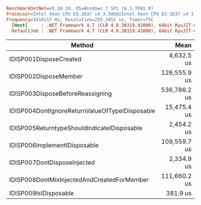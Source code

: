 ``` ini

BenchmarkDotNet=v0.10.10, OS=Windows 7 SP1 (6.1.7601.0)
Processor=Intel Xeon CPU E5-2637 v4 3.50GHzIntel Xeon CPU E5-2637 v4 3.50GHz, ProcessorCount=16
Frequency=3410117 Hz, Resolution=293.2451 ns, Timer=TSC
  [Host]     : .NET Framework 4.7 (CLR 4.0.30319.42000), 64bit RyuJIT-v4.7.2116.0
  DefaultJob : .NET Framework 4.7 (CLR 4.0.30319.42000), 64bit RyuJIT-v4.7.2116.0


```
|                                         Method |         Mean |         Error |         StdDev |     Gen 0 |    Gen 1 |  Allocated |
|----------------------------------------------- |-------------:|--------------:|---------------:|----------:|---------:|-----------:|
|                         IDISP001DisposeCreated |   4,632.5 us |    104.041 us |    296.8350 us |   31.2500 |        - |   219138 B |
|                          IDISP002DisposeMember | 126,555.9 us |  2,521.317 us |  7,028.4247 us |  625.0000 |        - |  4163118 B |
|               IDISP003DisposeBeforeReassigning | 536,786.2 us | 10,675.946 us | 28,496.2618 us | 5937.5000 | 125.0000 | 37574774 B |
| IDISP004DontIgnoreReturnValueOfTypeIDisposable |  15,475.4 us |    308.961 us |    624.1166 us |  156.2500 |        - |  1096466 B |
|    IDISP005ReturntypeShouldIndicateIDisposable |   2,454.2 us |     48.907 us |     43.3545 us |   15.6250 |        - |   109697 B |
|                   IDISP006ImplementIDisposable | 109,559.7 us |  2,158.835 us |  2,730.2350 us |  625.0000 |        - |  4163118 B |
|                    IDISP007DontDisposeInjected |   2,334.9 us |     20.644 us |     17.2387 us |         - |        - |    21414 B |
|     IDISP008DontMixInjectedAndCreatedForMember | 111,660.2 us |    599.152 us |    467.7787 us |  625.0000 |        - |  4207673 B |
|                          IDISP009IsIDisposable |     381.9 us |      1.080 us |      0.8430 us |         - |        - |      836 B |
